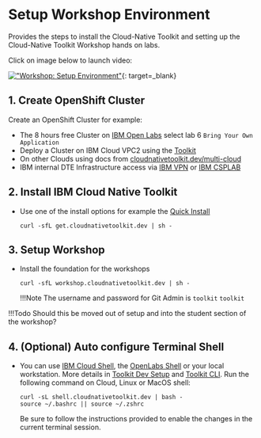 # Setup Workshop Environment

Provides the steps to install the Cloud-Native Toolkit and setting up the  Cloud-Native Toolkit Workshop hands on labs.

Click on image below to launch video:

[!["Workshop: Setup Environment"](http://img.youtube.com/vi/aFSt5cW9TlI/0.jpg)](https://youtu.be/aFSt5cW9TlI "Workshop: Setup Environment"){: target=_blank}

## 1. Create OpenShift Cluster

Create an OpenShift Cluster for example:

- The 8 hours free Cluster on [IBM Open Labs](https://developer.ibm.com/openlabs/openshift) select lab 6 `Bring Your Own Application`
- Deploy a Cluster on IBM Cloud VPC2 using the [Toolkit](../../adopting/setup/ibmcloud-tile-cluster.md)
- On other Clouds using docs from [cloudnativetoolkit.dev/multi-cloud](../../adopting/setup/provision-cluster.md)
- IBM internal DTE Infrastructure access via [IBM VPN](https://ccp-ui.csplab.intranet.ibm.com/) or [IBM CSPLAB](https://ccp-ui.apps.labprod.ocp.csplab.local/)

## 2. Install IBM Cloud Native Toolkit

- Use one of the install options for example the [Quick Install](../../setup/fast-start.md)

    ```shell
    curl -sfL get.cloudnativetoolkit.dev | sh -
    ```

## 3. Setup Workshop

- Install the foundation for the workshops

    ```shell
    curl -sfL workshop.cloudnativetoolkit.dev | sh -
    ```

    !!!Note
      The username and password for Git Admin is `toolkit` `toolkit`

!!!Todo
    Should this be moved out of setup and into the student section of the workshop?

## 4. (Optional) Auto configure Terminal Shell

- You can use [IBM Cloud Shell](https://cloud.ibm.com/shell), the [OpenLabs Shell](https://developer.ibm.com/openlabs/openshift) or your local workstation. More details in [Toolkit Dev Setup](../../learning/dev-setup.md) and [Toolkit CLI](../../reference/cli.md).
  Run the following command on Cloud, Linux or MacOS shell:

    ```shell
    curl -sL shell.cloudnativetoolkit.dev | bash -
    source ~/.bashrc || source ~/.zshrc

    ```

    Be sure to follow the instructions provided to enable the changes in the current terminal session.
